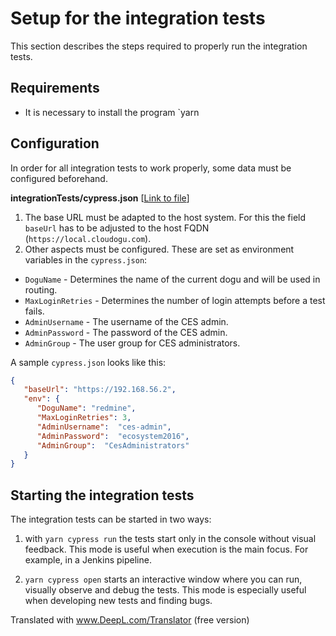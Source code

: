 # Setup for the integration tests

This section describes the steps required to properly run the integration tests.

## Requirements

* It is necessary to install the program `yarn

## Configuration

In order for all integration tests to work properly, some data must be configured beforehand.

**integrationTests/cypress.json** [[Link to file](../../integrationTests/cypress.json)]

1) The base URL must be adapted to the host system.
   For this the field `baseUrl` has to be adjusted to the host FQDN (`https://local.cloudogu.com`).
2) Other aspects must be configured.
   These are set as environment variables in the `cypress.json`:
- `DoguName` - Determines the name of the current dogu and will be used in routing.
- `MaxLoginRetries` - Determines the number of login attempts before a test fails.
- `AdminUsername` - The username of the CES admin.
- `AdminPassword` - The password of the CES admin.
- `AdminGroup` - The user group for CES administrators.

A sample `cypress.json` looks like this:
```json
{
   "baseUrl": "https://192.168.56.2",
   "env": {
      "DoguName": "redmine",
      "MaxLoginRetries": 3,
      "AdminUsername":  "ces-admin",
      "AdminPassword":  "ecosystem2016",
      "AdminGroup":  "CesAdministrators"
   }
}
```

## Starting the integration tests

The integration tests can be started in two ways:

1. with `yarn cypress run` the tests start only in the console without visual feedback.
   This mode is useful when execution is the main focus.
   For example, in a Jenkins pipeline.
   
1. `yarn cypress open` starts an interactive window where you can run, visually observe and debug the tests.
   This mode is especially useful when developing new tests and finding bugs.

Translated with www.DeepL.com/Translator (free version)